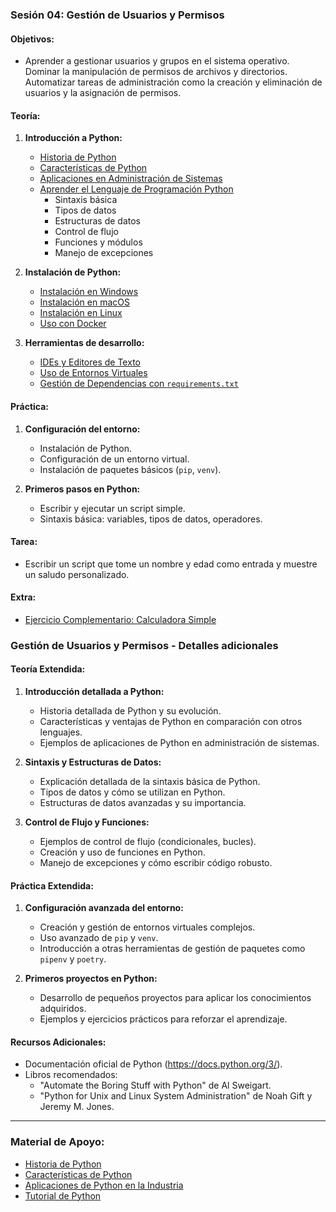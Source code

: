 ### **Sesión 04: Gestión de Usuarios y Permisos**
#### **Objetivos:**
- Aprender a gestionar usuarios y grupos en el sistema operativo. Dominar la manipulación de permisos de archivos y directorios.      Automatizar tareas de administración como la creación y eliminación de usuarios y la asignación de permisos.

#### **Teoría:**
1. **Introducción a Python:**
    - [Historia de Python](introduccion.md#historia-de-python)
    - [Características de Python](introduccion.md#características-de-python)
    - [Aplicaciones en Administración de Sistemas](introduccion.md#aplicaciones-en-administración-de-sistemas)
    - [Aprender el Lenguaje de Programación Python](lenguaje.md#aprender-el-lenguaje-de-programación-python)
        - Sintaxis básica
        - Tipos de datos
        - Estructuras de datos
        - Control de flujo
        - Funciones y módulos
        - Manejo de excepciones

2. **Instalación de Python:**
   - [Instalación en Windows](instalacion.md#instalación-en-windows)
   - [Instalación en macOS](instalacion.md#instalación-en-macos)
   - [Instalación en Linux](instalacion.md#instalación-en-linux)
   - [Uso con Docker](docker.md#uso-con-docker)

3. **Herramientas de desarrollo:**
   - [IDEs y Editores de Texto](herramientas.md#ides-y-editores-de-texto)
   - [Uso de Entornos Virtuales](herramientas.md#uso-de-entornos-virtuales)
   - [Gestión de Dependencias con `requirements.txt`](herramientas.md#gestión-de-dependencias-con-requirementstxt)

#### **Práctica:**
1. **Configuración del entorno:**
   - Instalación de Python.
   - Configuración de un entorno virtual.
   - Instalación de paquetes básicos (`pip`, `venv`).

2. **Primeros pasos en Python:**
   - Escribir y ejecutar un script simple.
   - Sintaxis básica: variables, tipos de datos, operadores.

#### **Tarea:**
- Escribir un script que tome un nombre y edad como entrada y muestre un saludo personalizado.

#### **Extra:**
- [Ejercicio Complementario: Calculadora Simple](EXTRA.1.md)

### **Gestión de Usuarios y Permisos - Detalles adicionales**

#### **Teoría Extendida:**
1. **Introducción detallada a Python:**
   - Historia detallada de Python y su evolución.
   - Características y ventajas de Python en comparación con otros lenguajes.
   - Ejemplos de aplicaciones de Python en administración de sistemas.

2. **Sintaxis y Estructuras de Datos:**
   - Explicación detallada de la sintaxis básica de Python.
   - Tipos de datos y cómo se utilizan en Python.
   - Estructuras de datos avanzadas y su importancia.

3. **Control de Flujo y Funciones:**
   - Ejemplos de control de flujo (condicionales, bucles).
   - Creación y uso de funciones en Python.
   - Manejo de excepciones y cómo escribir código robusto.

#### **Práctica Extendida:**
1. **Configuración avanzada del entorno:**
   - Creación y gestión de entornos virtuales complejos.
   - Uso avanzado de `pip` y `venv`.
   - Introducción a otras herramientas de gestión de paquetes como `pipenv` y `poetry`.

2. **Primeros proyectos en Python:**
   - Desarrollo de pequeños proyectos para aplicar los conocimientos adquiridos.
   - Ejemplos y ejercicios prácticos para reforzar el aprendizaje.

#### **Recursos Adicionales:**
- Documentación oficial de Python (https://docs.python.org/3/).
- Libros recomendados:
  - "Automate the Boring Stuff with Python" de Al Sweigart.
  - "Python for Unix and Linux System Administration" de Noah Gift y Jeremy M. Jones.

---

### **Material de Apoyo:**
- [Historia de Python](https://docs.python.org/3/tutorial/appetite.html)
- [Características de Python](https://www.python.org/doc/essays/blurb/)
- [Aplicaciones de Python en la Industria](https://www.python.org/about/apps/)
- [Tutorial de Python](https://docs.python.org/3/tutorial/)
